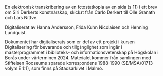 En elektronisk transkribering av en fotostatkopia av en sida (s 11) i ett brev om Siri Derkerts konstnärskap, skickat från Carlo Derkert till Olle Granath och Lars Nittve.

Digitaliserat av Hanna Andersson, Frida Kuhn Nicolaisen och Henning Lundquist.

Dokumentet har digitaliserats som en del av ett projekt i kursen Digitalisering för bevarande och tillgänglighet som ingår i masterprogrammet i biblioteks- och informationsvetenskap på Högskolan i Borås under vårterminen 2024. Materialet kommer från samlingen med Stiftelsen Rooseums sparade korrespondens 1988-1990 (SE/MSA/01713 volym E 1:1), som finns på Stadsarkivet i Malmö.